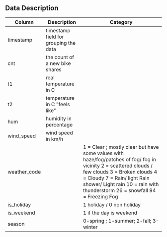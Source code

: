 ## Data Description
Column | Description | Category
------ | ----------- | --------
timestamp | timestamp field for grouping the data
cnt       | the count of a new bike shares
t1        | real temperature in C
t2        | temperature in C "feels like"
hum       | humidity in percentage
wind_speed   | wind speed in km/h
weather_code | | 1 = Clear ; mostly clear but have some values with haze/fog/patches of fog/ fog in vicinity 2 = scattered clouds / few clouds 3 = Broken clouds 4 = Cloudy 7 = Rain/ light Rain shower/ Light rain 10 = rain with thunderstorm 26 = snowfall 94 = Freezing Fog
is_holiday   | | 1 holiday / 0 non holiday
is_weekend   | | 1 if the day is weekend
season       | | 0-spring ; 1-summer; 2-fall; 3-winter
